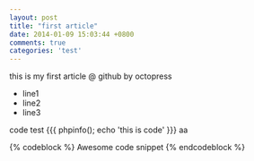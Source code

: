 ```yaml
---
layout: post
title: "first article"
date: 2014-01-09 15:03:44 +0800
comments: true
categories: 'test'
---
```


this is my first article @ github by octopress

* line1
* line2
* line3

code test
{{{
	phpinfo();
	echo 'this is code'
}}}
aa

{% codeblock %}
Awesome code snippet
{% endcodeblock %}

